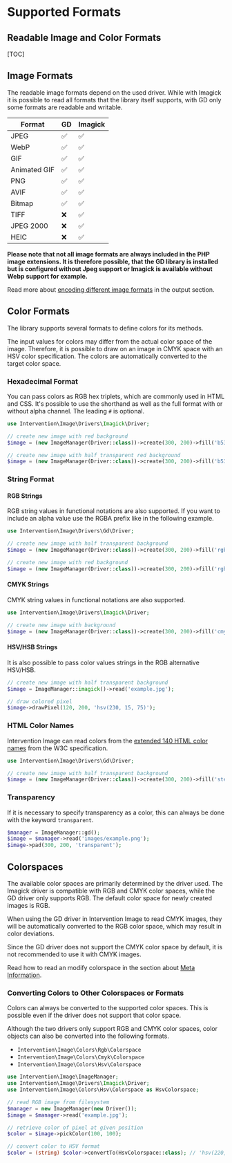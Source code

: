# Supported Formats
## Readable Image and Color Formats

[TOC]

## Image Formats

The readable image formats depend on the used driver. While with Imagick it is
possible to read all formats that the library itself supports, with GD only
some formats are readable and writable.

| Format | GD | Imagick |
| - | - | - |
| JPEG | ✅ | ✅ |
| WebP | ✅ | ✅ |
| GIF | ✅ | ✅ |
| Animated GIF | ✅ | ✅ |
| PNG | ✅ | ✅ |
| AVIF | ✅ | ✅ |
| Bitmap | ✅ | ✅ |
| TIFF | ❌ | ✅ |
| JPEG 2000 | ❌ | ✅ |
| HEIC | ❌ | ✅ |

**Please note that not all image formats are always included in the PHP image
extensions. It is therefore possible, that the GD library is installed but is
configured without Jpeg support or Imagick is available without Webp support
for example.**

Read more about [encoding different image formats](/v3/basics/image-output) in the output section.


## Color Formats

The library supports several formats to define colors for its methods.

The input values for colors may differ from the actual color space of the
image. Therefore, it is possible to draw on an image in CMYK space with an HSV
color specification. The colors are automatically converted to the target color
space.

### Hexadecimal Format

You can pass colors as RGB hex triplets, which are commonly used in HTML and
CSS. It's possible to use the shorthand as well as the full format with or
without alpha channel. The leading `#` is optional.

```php
use Intervention\Image\Drivers\Imagick\Driver;

// create new image with red background
$image = (new ImageManager(Driver::class))->create(300, 200)->fill('b53717');

// create new image with half transparent red background
$image = (new ImageManager(Driver::class))->create(300, 200)->fill('b5371766');
```
### String Format

#### RGB Strings

RGB string values in functional notations are also supported. If you want to
include an alpha value use the RGBA prefix like in the following example.

```php
use Intervention\Image\Drivers\Gd\Driver;

// create new image with half transparent background
$image = (new ImageManager(Driver::class))->create(300, 200)->fill('rgba(15, 20, 255, .5)');

// create new image with red background
$image = (new ImageManager(Driver::class))->create(300, 200)->fill('rgb(255, 0, 0)');
```

#### CMYK Strings

CMYK string values in functional notations are also supported.

```php
use Intervention\Image\Drivers\Imagick\Driver;

// create new image with background
$image = (new ImageManager(Driver::class))->create(300, 200)->fill('cmyk(100, 100, 55, 60)');
```

#### HSV/HSB Strings

It is also possible to pass color values strings in the RGB alternative HSV/HSB.

```php
// create new image with half transparent background
$image = ImageManager::imagick()->read('example.jpg');

// draw colored pixel
$image->drawPixel(120, 200, 'hsv(230, 15, 75)');
```

### HTML Color Names

Intervention Image can read colors from the [extended 140 HTML color
names](https://en.wikipedia.org/wiki/Web_colors#HTML_color_names) from the W3C
specification.

```php
use Intervention\Image\Drivers\Gd\Driver;

// create new image with half transparent background
$image = (new ImageManager(Driver::class))->create(300, 200)->fill('steelblue');
```

### Transparency

If it is necessary to specify transparency as a color, this can always be done
with the keyword `transparent`.

```php
$manager = ImageManager::gd();
$image = $manager->read('images/example.png');
$image->pad(300, 200, 'transparent');
```

## Colorspaces

The available color spaces are primarily determined by the driver used. The
Imagick driver is compatible with RGB and CMYK color spaces, while the GD
driver only supports RGB. The default color space for newly created images is
RGB.

When using the GD driver in Intervention Image to read CMYK images, they will
be automatically converted to the RGB color space, which may result in color
deviations.

Since the GD driver does not support the CMYK color space by default, it is not
recommended to use it with CMYK images.

Read how to read an modify colorspace in the section about [Meta
Information](/v3/basics/meta-information).

### Converting Colors to Other Colorspaces or Formats

Colors can always be converted to the supported color spaces. This is possible
even if the driver does not support that color space.

Although the two drivers only support RGB and CMYK color spaces, color objects
can also be converted into the following formats.

- `Intervention\Image\Colors\Rgb\Colorspace`
- `Intervention\Image\Colors\Cmyk\Colorspace`
- `Intervention\Image\Colors\Hsv\Colorspace`

```php
use Intervention\Image\ImageManager;
use Intervention\Image\Drivers\Imagick\Driver;
use Intervention\Image\Colors\Hsv\Colorspace as HsvColorspace;

// read RGB image from filesystem
$manager = new ImageManager(new Driver());
$image = $manager->read('example.jpg');

// retrieve color of pixel at given position
$color = $image->pickColor(100, 100);

// convert color to HSV format
$color = (string) $color->convertTo(HsvColorspace::class); // 'hsv(220, 10, 65)'
```
